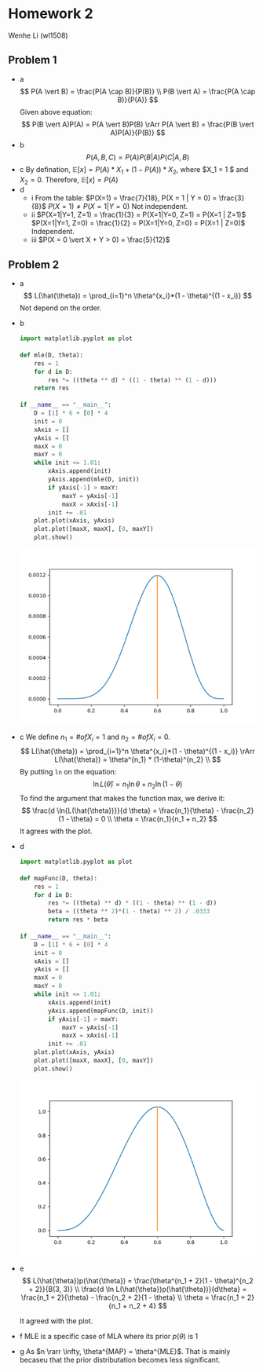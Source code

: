 # Homework 2
Wenhe Li (wl1508)
## Problem 1
- a
  $$
    P(A \vert B) = \frac{P(A \cap B)}{P(B)} \\
    P(B \vert A) = \frac{P(A \cap B)}{P(A)}
  $$
  Given above equation:
  $$
    P(B \vert A)P(A) = P(A \vert B)P(B) \rArr P(A \vert B) = \frac{P(B \vert A)P(A)}{P(B)}
  $$
- b
  $$
  P(A,B,C) = P(A) P(B|A) P(C|A,B)
  $$
- c
  By defination, $\mathbb{E}[x] = P(A)*X_1 + (1-P(A))*X_2$, where $X_1 = 1 $ and $X_2 = 0$.
  Therefore, $\mathbb{E}[x] = P(A)$
- d
  - i
    From the table:
    $P(X=1) = \frac{7}{18}, P(X = 1 | Y = 0) = \frac{3}{8}$
    $P(X=1) \ne P(X = 1 | Y = 0)$
    Not independent.
  - ii
    $P(X=1|Y=1, Z=1) = \frac{1}{3} = P(X=1|Y=0, Z=1) = P(X=1 | Z=1)$
    $P(X=1|Y=1, Z=0) = \frac{1}{2} = P(X=1|Y=0, Z=0) = P(X=1 | Z=0)$
    Independent.
  - iii
    $P(X = 0 \vert X + Y > 0) = \frac{5}{12}$

## Problem 2
- a
   $$
    L(\hat{\theta}) = \prod_{i=1}^n \theta^{x_i}*(1 - \theta)^{(1 - x_i)}
   $$
   Not depend on the order.
- b
  ```py
  import matplotlib.pyplot as plot

  def mle(D, theta):
      res = 1
      for d in D:
          res *= ((theta ** d) * ((1 - theta) ** (1 - d)))
      return res

  if __name__ == "__main__":
      D = [1] * 6 + [0] * 4
      init = 0
      xAxis = []
      yAxis = []
      maxX = 0
      maxY = 0
      while init <= 1.01:
          xAxis.append(init)
          yAxis.append(mle(D, init))
          if yAxis[-1] > maxY:
              maxY = yAxis[-1]
              maxX = xAxis[-1]
          init += .01
      plot.plot(xAxis, yAxis)
      plot.plot([maxX, maxX], [0, maxY])
      plot.show()
  ```
  ![](./mle_1.png)
- c
  We define $n_1 = \# of X_i = 1$ and $n_2 = \# of X_i = 0$.
  $$
    L(\hat{\theta}) = \prod_{i=1}^n \theta^{x_i}*(1 - \theta)^{(1 - x_i)}
    \rArr L(\hat{\theta}) = \theta^{n_1} * (1-\theta)^{n_2} \\
  $$
  By putting `ln` on the equation:
  $$
    \ln{L(\hat{\theta})} = n_1\ln{\theta} + n_2\ln(1 - \theta)
  $$
  To find the argument that makes the function max, we derive it:
  $$
    \frac{d \ln{L(\hat{\theta})}}{d \theta} = \frac{n_1}{\theta} - \frac{n_2}{1 - \theta} = 0 \\ 
    \theta = \frac{n_1}{n_1 + n_2}
  $$
  It agrees with the plot. 
- d
  ```py
  import matplotlib.pyplot as plot

  def mapFunc(D, theta):
      res = 1
      for d in D:
          res *= ((theta) ** d) * ((1 - theta) ** (1 - d))
          beta = ((theta ** 2)*(1 - theta) ** 2) / .0333
          return res * beta

  if __name__ == "__main__":
      D = [1] * 6 + [0] * 4
      init = 0
      xAxis = []
      yAxis = []
      maxX = 0
      maxY = 0
      while init <= 1.01:
          xAxis.append(init)
          yAxis.append(mapFunc(D, init))
          if yAxis[-1] > maxY:
              maxY = yAxis[-1]
              maxX = xAxis[-1]
          init += .01
      plot.plot(xAxis, yAxis)
      plot.plot([maxX, maxX], [0, maxY])
      plot.show()
  ```

  ![](./map_1.png)
- e
  $$
  L(\hat{\theta})p(\hat{\theta}) = \frac{\theta^{n_1 + 2}(1 - \theta)^{n_2 + 2}}{B(3, 3)} \\
  \frac{d \ln L(\hat{\theta})p(\hat{\theta})}{d\theta} = \frac{n_1 + 2}{\theta} - \frac{n_2 + 2}{1 - \theta}
  \\
  \theta = \frac{n_1 + 2}{n_1 + n_2 + 4}
  $$

  It agreed with the plot.

- f
  MLE is a specific case of MLA where its prior $p(\theta)$ is 1
- g
  As $n \rarr \infty, \theta^{MAP} = \theta^{MLE}$. That is mainly becaseu that the prior distributation becomes less significant.